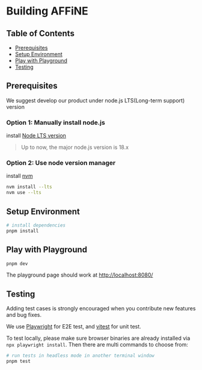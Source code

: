 # Building AFFiNE

## Table of Contents

- [Prerequisites](#prerequisites)
- [Setup Environment](#setup-environment)
- [Play with Playground](#play-with-playground)
- [Testing](#testing)

## Prerequisites

We suggest develop our product under node.js LTS(Long-term support) version

### Option 1: Manually install node.js

install [Node LTS version](https://nodejs.org/en/download)

> Up to now, the major node.js version is 18.x

### Option 2: Use node version manager

install [nvm](https://github.com/nvm-sh/nvm)

```sh
nvm install --lts
nvm use --lts
```

## Setup Environment

```sh
# install dependencies
pnpm install
```

## Play with Playground

```sh
pnpm dev
```

The playground page should work at [http://localhost:8080/](http://localhost:8080/)


## Testing

Adding test cases is strongly encouraged when you contribute new features and bug fixes.

We use [Playwright](https://playwright.dev/) for E2E test, and [vitest](https://vitest.dev/) for unit test.

To test locally, please make sure browser binaries are already installed via `npx playwright install`. Then there are multi commands to choose from:

```sh
# run tests in headless mode in another terminal window
pnpm test
```
